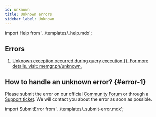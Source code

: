 ```yaml
---
id: unknown
title: Unknown errors
sidebar_label: Unknown
---
```


import Help from '../templates/_help.mdx';

<Help/>

## Errors

1. [Unknown exception occurred during query execution {}. For more details,
   visit: memgr.ph/unknown.](#error-1)

## How to handle an unknown error? {#error-1}

Please submit the error on our official [Community
Forum](discourse.memgraph.com) or through a [Support
ticket](support.memgraph.com). We will contact you about the error as soon as
possible.

import SubmitError from '../templates/_submit-error.mdx';

<SubmitError/>

